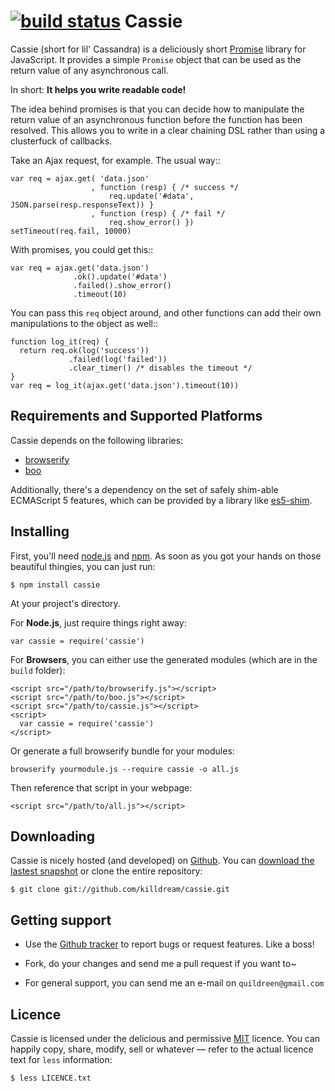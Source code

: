 [![build status](https://secure.travis-ci.org/killdream/cassie.png)](http://travis-ci.org/killdream/cassie)
Cassie
======

Cassie (short for lil' Cassandra) is a deliciously short [Promise][]
library for JavaScript. It provides a simple `Promise` object that can
be used as the return value of any asynchronous call.

In short: **It helps you write readable code!**

The idea behind promises is that you can decide how to manipulate the
return value of an asynchronous function before the function has been
resolved. This allows you to write in a clear chaining DSL rather than
using a clusterfuck of callbacks.

Take an Ajax request, for example. The usual way::

    var req = ajax.get( 'data.json'
                      , function (resp) { /* success */
                          req.update('#data', JSON.parse(resp.responseText)) }
                      , function (resp) { /* fail */
                          req.show_error() })
    setTimeout(req.fail, 10000)

With promises, you could get this::

    var req = ajax.get('data.json')
                  .ok().update('#data')
                  .failed().show_error()
                  .timeout(10)

You can pass this ``req`` object around, and other functions can add
their own manipulations to the object as well::

    function log_it(req) {
      return req.ok(log('success'))
                 .failed(log('failed'))
                 .clear_timer() /* disables the timeout */
    }
    var req = log_it(ajax.get('data.json').timeout(10))

[Promise]: http://en.wikipedia.org/wiki/Futures_and_promises


Requirements and Supported Platforms
------------------------------------

Cassie depends on the following libraries:

 - [browserify][]
 - [boo][]
 
Additionally, there's a dependency on the set of safely shim-able
ECMAScript 5 features, which can be provided by a library like
[es5-shim][].

[browserify]: https://github.com/substack/node-browserify
[boo]: https://github.com/killdream/boo
[es5-shim]: https://github.com/kriskowal/es5-shim


Installing
----------

First, you'll need [node.js][] and [npm][]. As soon as you got your
hands on those beautiful thingies, you can just run:

    $ npm install cassie

At your project's directory.

For **Node.js**, just require things right away:

    var cassie = require('cassie')

For **Browsers**, you can either use the generated modules (which are in
the `build` folder):

    <script src="/path/to/browserify.js"></script>
    <script src="/path/to/boo.js"></script>
    <script src="/path/to/cassie.js"></script>
    <script>
      var cassie = require('cassie')
    </script>

Or generate a full browserify bundle for your modules:

    browserify yourmodule.js --require cassie -o all.js

Then reference that script in your webpage:

    <script src="/path/to/all.js"></script>


[node.js]: http://nodejs.org/
[npm]: http://npmjs.org/


Downloading
-----------

Cassie is nicely hosted (and developed) on [Github][]. You can
[download the lastest snapshot][snapshot] or clone the entire
repository:

    $ git clone git://github.com/killdream/cassie.git
    
[Github]:   https://github.com/killdream/cassie
[snapshot]: https://github.com/killdream/cassie/zipball/master


Getting support
---------------

- Use the [Github tracker][] to report bugs or request features. Like a
  boss!
  
- Fork, do your changes and send me a pull request if you want to~

- For general support, you can send me an e-mail on `quildreen@gmail.com`

[Github tracker]: https://github.com/killdream/cassie/issues



Licence
-------

Cassie is licensed under the delicious and permissive [MIT][]
licence. You can happily copy, share, modify, sell or whatever — refer
to the actual licence text for `less` information:

    $ less LICENCE.txt
    
[MIT]: https://github.com/killdream/cassie/raw/master/LICENCE.txt

